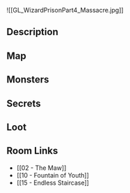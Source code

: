 ![[GL_WizardPrisonPart4_Massacre.jpg]]
## Description

## Map

## Monsters

## Secrets

## Loot

## Room Links

*  [[02 - The Maw]]
*  [[10 - Fountain of Youth]]
*  [[15 - Endless Staircase]]